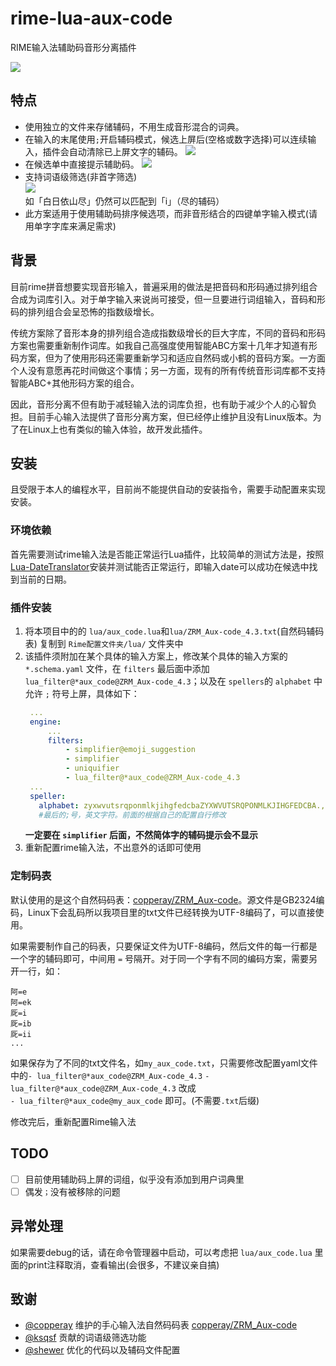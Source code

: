 # rime-lua-aux-code
RIME输入法辅助码音形分离插件

![](https://cdn.jsdelivr.net/gh/HowcanoeWang/rime-lua-aux-code/static/rime_select.gif)


## 特点

* 使用独立的文件来存储辅码，不用生成音形混合的词典。
* 在输入的末尾使用`;`开启辅码模式，候选上屏后(空格或数字选择)可以连续输入，插件会自动清除已上屏文字的辅码。
  ![](https://cdn.jsdelivr.net/gh/HowcanoeWang/rime-lua-aux-code/static/aux_split.png)
* 在候选单中直接提示辅助码。
  ![](https://cdn.jsdelivr.net/gh/HowcanoeWang/rime-lua-aux-code/static/aux_notice.png)
* 支持词语级筛选(非首字筛选)    
  ![](https://cdn.jsdelivr.net/gh/HowcanoeWang/rime-lua-aux-code/static/aux_word.png)   
  如「白日依山尽」仍然可以匹配到「i」（尽的辅码）
* 此方案适用于使用辅助码排序候选项，而非音形结合的四键单字输入模式(请用单字字库来满足需求)

## 背景

目前rime拼音想要实现音形输入，普遍采用的做法是把音码和形码通过排列组合合成为词库引入。对于单字输入来说尚可接受，但一旦要进行词组输入，音码和形码的排列组合会呈恐怖的指数级增长。

传统方案除了音形本身的排列组合造成指数级增长的巨大字库，不同的音码和形码方案也需要重新制作词库。如我自己高强度使用智能ABC方案十几年才知道有形码方案，但为了使用形码还需要重新学习和适应自然码或小鹤的音码方案。一方面个人没有意愿再花时间做这个事情；另一方面，现有的所有传统音形词库都不支持智能ABC+其他形码方案的组合。

因此，音形分离不但有助于减轻输入法的词库负担，也有助于减少个人的心智负担。目前手心输入法提供了音形分离方案，但已经停止维护且没有Linux版本。为了在Linux上也有类似的输入体验，故开发此插件。

## 安装

且受限于本人的编程水平，目前尚不能提供自动的安装指令，需要手动配置来实现安装。

### 环境依赖

首先需要测试rime输入法是否能正常运行Lua插件，比较简单的测试方法是，按照[Lua-DateTranslator](https://github.com/hchunhui/librime-lua/wiki)安装并测试能否正常运行，即输入date可以成功在候选中找到当前的日期。

### 插件安装

1. 将本项目中的的 `lua/aux_code.lua`和`lua/ZRM_Aux-code_4.3.txt`(自然码辅码表) 复制到 `Rime配置文件夹/lua/` 文件夹中
2. 该插件须附加在某个具体的输入方案上，修改某个具体的输入方案的 `*.schema.yaml` 文件，在 `filters` 最后面中添加 `lua_filter@*aux_code@ZRM_Aux-code_4.3`；以及在 `spellers`的 `alphabet` 中允许 `;` 符号上屏，具体如下：
   ```yaml
    ...
    engine:
        ...
        filters:
            - simplifier@emoji_suggestion
            - simplifier
            - uniquifier
            - lua_filter@*aux_code@ZRM_Aux-code_4.3
    ...
    speller:
      alphabet: zyxwvutsrqponmlkjihgfedcbaZYXWVUTSRQPONMLKJIHGFEDCBA.,;  
      #最后的;号，英文字符。前面的根据自己的配置自行修改
   ```
   **一定要在 `simplifier` 后面，不然简体字的辅码提示会不显示**
3. 重新配置rime输入法，不出意外的话即可使用

### 定制码表

默认使用的是这个自然码码表：[copperay/ZRM_Aux-code](https://github.com/copperay/ZRM_Aux-code/tree/main)。源文件是GB2324编码，Linux下会乱码所以我项目里的txt文件已经转换为UTF-8编码了，可以直接使用。

如果需要制作自己的码表，只要保证文件为UTF-8编码，然后文件的每一行都是一个字的辅码即可，中间用 `=` 号隔开。对于同一个字有不同的编码方案，需要另开一行，如：

```plaintxt
阿=e
阿=ek
厑=i
厑=ib
厑=ii
...
```

如果保存为了不同的txt文件名，如`my_aux_code.txt`，只需要修改配置yaml文件中的`- lua_filter@*aux_code@ZRM_Aux-code_4.3`
`- lua_filter@*aux_code@ZRM_Aux-code_4.3` 改成     
`- lua_filter@*aux_code@my_aux_code` 即可。(不需要`.txt`后缀)

修改完后，重新配置Rime输入法

## TODO

- [ ] 目前使用辅助码上屏的词组，似乎没有添加到用户词典里
- [ ] 偶发`；`没有被移除的问题

## 异常处理

如果需要debug的话，请在命令管理器中启动，可以考虑把 `lua/aux_code.lua` 里面的print注释取消，查看输出(会很多，不建议亲自搞)

## 致谢

* [@copperay](https://github.com/copperay) 维护的手心输入法自然码码表 [copperay/ZRM_Aux-code](https://github.com/copperay/ZRM_Aux-code/tree/main)
* [@ksqsf](https://github.com/ksqsf) 贡献的词语级筛选功能
* [@shewer](https://github.com/shewer) 优化的代码以及辅码文件配置